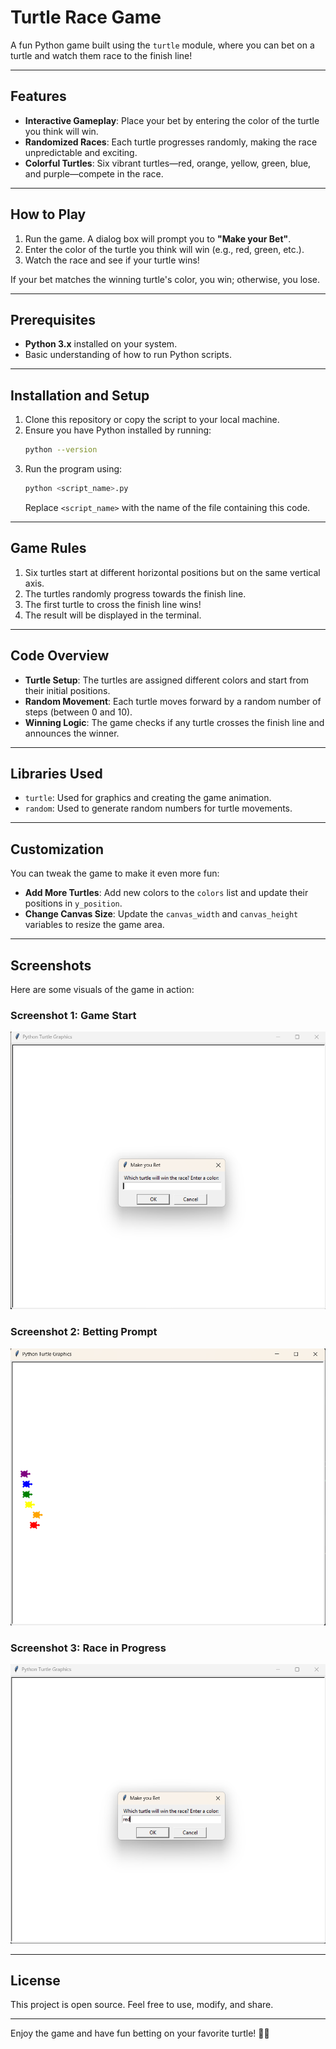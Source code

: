 # Turtle Race Game

A fun Python game built using the `turtle` module, where you can bet on a turtle and watch them race to the finish line!

---

## Features

- **Interactive Gameplay**: Place your bet by entering the color of the turtle you think will win.
- **Randomized Races**: Each turtle progresses randomly, making the race unpredictable and exciting.
- **Colorful Turtles**: Six vibrant turtles—red, orange, yellow, green, blue, and purple—compete in the race.

---

## How to Play

1. Run the game. A dialog box will prompt you to **"Make your Bet"**. 
2. Enter the color of the turtle you think will win (e.g., red, green, etc.).
3. Watch the race and see if your turtle wins!

If your bet matches the winning turtle's color, you win; otherwise, you lose.

---

## Prerequisites

- **Python 3.x** installed on your system.
- Basic understanding of how to run Python scripts.

---

## Installation and Setup

1. Clone this repository or copy the script to your local machine.
2. Ensure you have Python installed by running:  
    ```bash
    python --version
    ```
3. Run the program using:  
    ```bash
    python <script_name>.py
    ```
    Replace `<script_name>` with the name of the file containing this code.

---

## Game Rules

1. Six turtles start at different horizontal positions but on the same vertical axis.
2. The turtles randomly progress towards the finish line.
3. The first turtle to cross the finish line wins!
4. The result will be displayed in the terminal.

---

## Code Overview

- **Turtle Setup**: The turtles are assigned different colors and start from their initial positions.
- **Random Movement**: Each turtle moves forward by a random number of steps (between 0 and 10).
- **Winning Logic**: The game checks if any turtle crosses the finish line and announces the winner.

---

## Libraries Used

- `turtle`: Used for graphics and creating the game animation.
- `random`: Used to generate random numbers for turtle movements.

---

## Customization

You can tweak the game to make it even more fun:
- **Add More Turtles**: Add new colors to the `colors` list and update their positions in `y_position`.
- **Change Canvas Size**: Update the `canvas_width` and `canvas_height` variables to resize the game area.

---

## Screenshots

Here are some visuals of the game in action:

### Screenshot 1: Game Start
![Game Start](Output1.png)

### Screenshot 2: Betting Prompt
![Betting Prompt](Output2.png)

### Screenshot 3: Race in Progress
![Race in Progress](Output3.png)

---

## License

This project is open source. Feel free to use, modify, and share.

---

Enjoy the game and have fun betting on your favorite turtle! 🐢🎉